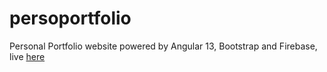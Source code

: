 # persoportfolio

Personal Portfolio website powered by Angular 13, Bootstrap and Firebase, live <a href="https://dylancheong.com/">here</a>

